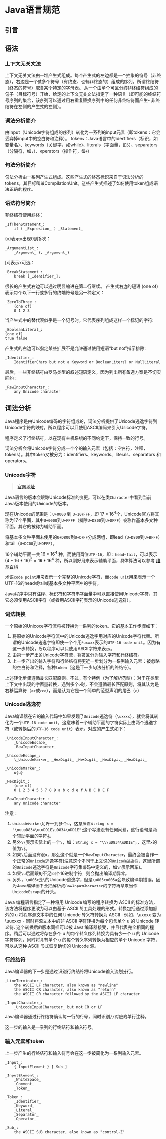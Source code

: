# Java语言规范

## 引言



## 语法

### 上下文无关文法

上下文无关文法由一堆产生式组成。每个产生式的左边都是一个抽象的符号（非终态），右边是一个或多个符号（有终态、也有非终态的）组成的序列。所谓终结符（终态的符号）取自某个特定的字母表。
从一个由单个可区分的非终结符组成的句子（目标符号）开始，给定的上下文无关文法指定了一种语言（即可能的终结符号序列的集合，该序列可以通过用右重复替换序列中的任何非终结符而产生- 非终结符在左侧的产生式的左侧）。

### 词法分析简介

由Input（Unicode字符组成的序列）转化为一系列的input元素（即tokens：它会丢弃掉input中的空白符和注释）。
tokens：Java语言中的identifiers（标识，如变量名）、keywords（关键字，如while）、literals（字面量，如`5`）、separators（分隔符，如`;`）、operators（操作符，如`+`）

### 句法分析简介

句法分析由一系列产生式组成。这些产生式的终态标识来自于词法分析的tokens，其目标叫做CompilationUnit。这些产生式描述了如何使用token组成语法正确的程序。

### 语法符号简介

非终结符使用斜体：

```TXT
_IfThenStatement_: 
    if ( _Expression_ ) _Statement_
```

{x}表示x出现0到多次：

```xml
_ArgumentList_: 
    _Argument_ {, _Argument_}
```

[x]表示x可选：

```TXT
_BreakStatement_: 
    break [_Identifier_];
```

很长的产生式右边可以通过明显缩进在第二行继续。
产生式右边的短语 (one of) 表示每个以下一行或多行的终端符号是另一种定义：

```TXT
_ZeroToThree_:
    (one of)
    0 1 2 3
```

当产生式中的替代项似乎是一个记号时，它代表序列组成这样一个标记的字符:

```TXT
_BooleanLiteral_:
(one of)
true false
```

产生式的右边可以指定某些扩展不是允许通过使用短语“but not”指示排除:

```TXT
_Identifier_:
    IdentifierChars but not a Keyword or BooleanLiteral or NullLiteral
```

最后，一些非终结符由罗马类型的叙述短语定义，因为列出所有备选方案是不切实际的：

```TXT
_RawInputCharacter_:
    any Unicode character
```

## 词法分析

Java程序是由Unicode编码的字符组成的，词法分析提供了Unicode逃逸字符到Unicode字符的映射。所以程序可以只使用ASCII编码来引入Unicode字符。

程序定义了行终结符，以在现有主机系统的不同约定下，保持一致的行号。

词法分析会将Unicode字符分成一个个的输入元素（包括：空白符，注释，tokens）。其中token又被分为：identifiers、keywords、literals、separators 和 operators。

### Unicode字符

> [官网地址](http://www.unicode.org/)

Java语言的版本会跟踪Unicode标准的变更。可以在类`Character`中看到当前Java版本使用的Unicode的版本。

现在Unicode的范围是：`U+0000` 到 `U+10FFFF`，即 $17 * 16 ^ 4$个，Unicode官方将其称为17个平面，其中`U+0000`到`U+FFFF`（排除`U+D800`到`U+DFFF`）被称作基本多文种平面。其它的被称为辅助平面。

将基本多文种平面未使用的`U+D800`到`U+DFFF`分成两组，即lead（`U+D800`到`U+BFFF`）和tail（`U+DC00`到`U+DFFF`）。

16个辅助平面一共 $16*16^4$ 种，而使用两位`UTF-16`，即：`head`+`tail`，可以表示 $(4*16*16)^2=16*16^4$ 种，所以刚好用来表示辅助平面，具体算法可以参考 [维基百科](https://zh.m.wikipedia.org/zh-hans/UTF-16)

术语`code point`用来表示一个完整的Unicode字符，而`code unit`用来表示一个UTF-16的head或tail或基本多文种平面中的字符。

Java程序中只有注释、标识符和字符串字面量中可以直接使用Unicode字符，其它必须使用ASCII字符（或者用ASCII字符表示的Unicode逃逸符）。

### 词法转换

一个原始的Unicode字符流将被转换为一系列的token。它的基本工作步骤如下：

1. 将原始的Unicode字符流中的Unicode逃逸字用对应的Unicode字符代替。所谓的Unicode逃逸字符即使一个个用`\uxxxx`表示的`UTF-16 code unit`。因为有这一步转换，所以程序可以只使用ASCII字符来表示。
2. 由第一步产出的Unicode字符流，将被区分为输入字符和行终结符。
3. 上一步产出的输入字符和行终结符将更近一步划分为一系列输入元素：被忽略的空白符和注释，各种`token`（这是下一步句法分析的终结符）。

上述转化步骤遵循最长匹配原则。不过，有个特例（为了解析范型）：对于在类型上下文中出现的字面量转换，遇到多个`>`时，不会遵循最长匹配原则，将其认为是右移运算符（`>>`或`>>>`），而是认为它是一个简单的范型声明的尾巴（`>`）

### Unicode逃逸符

Java编译器在它的输入代码中如果发现了`Unicode`逃逸符（`\uxxxx`），就会将其转化为一个`UTF-16 code unit`，这意味着一个辅助平面的字符实际上由两个逃逸字符（或转换后的`UTF-16 code unit`）表示。对应的产生式如下：

```TXT
_UnicodeInputCharacter_:
    _UnicodeEscape_
    _RawInputCharacter_

_UnicodeEscape_:
    \_UnicodeMarker_ _HexDigit_ _HexDigit_ _HexDigit_ _HexDigit_

_UnicodeMarker_:
    u{u}

_HexDigit_:
    (one of)
    0 1 2 3 4 5 6 7 8 9 a b c d e f A B C D E F

_RawInputCharacter_:
    any Unicode character
```

注意：

1. `UnicodeMarker`允许一到多个`u`，这意味着`String x = "\uuuuD834\uuuDD1E\uD834\uDD1E";`这个写法没有任何问题，这行语句是两个辅助平面的字符`𝄞`。
2. 另外`\\`表示实际上的一个`\`，如：`String x = "\\\uD834\uDD1E";`，这里`x`的值为`\𝄞`。
3. 如果`\`后面没有跟`u`，那么这个就是一个`RawInputCharacter`，最终会被当作一个正常的`Unicode`逃逸字符(注意这个不同于上文说的`Unicode逃逸符`，这里所谓的`Unicode`逃逸字符是`Unicode`字符集编码中定义的，如`\n`表示回车)。
4. 如果`\u`后面跟的不足四个16进制字符，则会抛出编译期异常。
5. 另外，`\u005c`是`\`的Unicode逃逸字，但是`\u005cu005a`会导致编译期错误，因为Java编译器不会把解析成`RawInputCharacter`的字符再拿来当作`UnicodeEscape`的开头。

Java 编程语言指定了一种将用 Unicode 编写的程序转换为 ASCII 的标准方法，该方法将程序更改为可以由基于 ASCII 的工具处理的形式。转换包括通过添加额外的 u 将程序源文本中的任何 Unicode 转义符转换为 ASCII - 例如，\uxxxx 变为 \uuxxxx - 同时将源文本中的非 ASCII 字符转换为每个包含单个 u 的 Unicode 转义符.
这个转换后的版本同样可以被 Java 编译器接受，并且代表完全相同的程序。稍后可以通过将存在多个 u 的每个转义序列转换为具有少一个 u 的 Unicode 字符序列，同时将具有单个 u 的每个转义序列转换为相应的单个 Unicode 字符，可以从这种 ASCII 形式恢复确切的 Unicode 源。

### 行终结符

Java编译器的下一步是通过识别行终结符将Unicode输入流划分行。

```TXT
_LineTerminator_:
    the ASCII LF character, also known as "newline"
    the ASCII CR character, also known as "return"
    the ASCII CR character followed by the ASCII LF character

_InputCharacter_:
    _UnicodeInputCharacter_ but not CR or LF
```

Java编译器通过行终结符确认每一行的行号，同时识别`//`对应的单行注释。

这一步的输入是一系列的行终结符和输入符号。

### 输入元素和token

上一步产生的行终结符和输入符号会在这一步被简化为一系列输入元素。

```TXT
_Input_:
    {_InputElement_} [_Sub_]

_InputElement_:
    _WhiteSpace_
    _Comment_
    _Token_

_Token_:
    _Identifier_
    _Keyword_
    _Literal_
    _Separator_
    _Operator_

_Sub_:
    the ASCII SUB character, also known as "control-Z"
```
